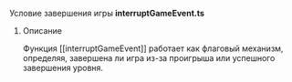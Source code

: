 Условие завершения игры **interruptGameEvent.ts**
 
 
 1. Описание

	Функция [[interruptGameEvent]] работает как флаговый механизм, определяя, завершена ли игра из-за проигрыша или успешного завершения уровня.



 
 
 
 
 
 